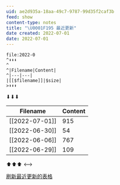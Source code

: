 ```yaml
---
uid: ae2d935a-18aa-49c7-9787-99d35f2caf3b
feed: show
content-type: notes
title: "\U0001F195 最近更新"
date created: 2022-07-01
date: 2022-07-01
---
```


```expander
file:2022-0
^⬇⬇⬇
^ 
^|Filename|Content|
^|---|---|
|[[$filename]]|$size|
>⬆⬆⬆
```
⬇⬇⬇
 
|Filename|Content|
|---|---|
|[[2022-07-01]]|915|
|[[2022-06-30]]|54|
|[[2022-06-06]]|767|
|[[2022-06-29]]|109|
⬆⬆⬆
<-->

[刷新最近更新的表格](obsidian://advanced-uri?vault=knowledge-garden&commandid=mrj-text-expand%253Aeditor-expand&uid=ae2d935a-18aa-49c7-9787-99d35f2caf3b)
